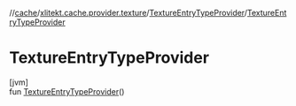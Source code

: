 //[cache](../../../index.md)/[xlitekt.cache.provider.texture](../index.md)/[TextureEntryTypeProvider](index.md)/[TextureEntryTypeProvider](-texture-entry-type-provider.md)

# TextureEntryTypeProvider

[jvm]\
fun [TextureEntryTypeProvider](-texture-entry-type-provider.md)()
